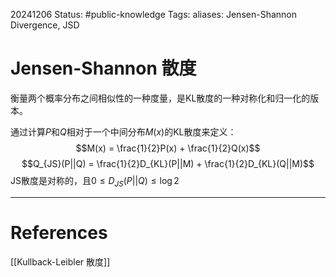 20241206
Status: #public-knowledge
Tags: 
aliases: Jensen-Shannon Divergence, JSD
# Jensen-Shannon 散度
衡量两个概率分布之间相似性的一种度量，是KL散度的一种对称化和归一化的版本。

通过计算$P$和$Q$相对于一个中间分布$M(x)$的KL散度来定义：
$$M(x) = \frac{1}{2}P(x) + \frac{1}{2}Q(x)$$
$$Q_{JS}(P||Q) = \frac{1}{2}D_{KL}(P||M) + \frac{1}{2}D_{KL}(Q||M)$$
JS散度是对称的，且$0 \leq D_{JS}(P||Q) \leq \log2$

---
# References
[[Kullback-Leibler 散度]]